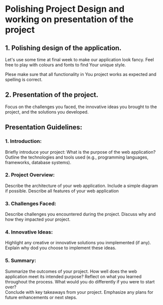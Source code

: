 # Polishing Project Design and working on presentation of the project 

## 1. Polishing design of the application. 

Let's use some time at final week to make our application look fancy. Feel free to play with colours and fonts to find Your unique style. 
    
Plese make sure that all functionality in You project works as expected and spelling is correct. 

## 2. Presentation of the project. 

Focus on the challenges you faced, the innovative ideas you brought to the project, and the solutions you developed.

## Presentation Guidelines:

### 1. Introduction:

Briefly introduce your project: What is the purpose of the web application?
Outline the technologies and tools used (e.g., programming languages, frameworks, database systems).
      
### 2. Project Overview:

Describe the architecture of your web application. 
Include a simple diagram if possible.
Describe all features of your web application
      
### 3. Challenges Faced:

Describe challenges you encountered during the project.
Discuss why and how they impacted your project.
      
### 4. Innovative Ideas:

Highlight any creative or innovative solutions you inmplemented (if any).
Explain why dod you choose to implement these ideas.

### 5. Summary:  

Summarize the outcomes of your project. How well does the web application meet its intended purpose?
Reflect on what you learned throughout the process. What would you do differently if you were to start over?      
Conclude with key takeaways from your project. Emphasize any plans for future enhancements or next steps.
      
      
